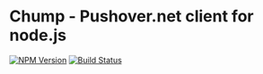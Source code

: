 # Chump - Pushover.net client for node.js

[![NPM Version](https://badge.fury.io/js/chump.svg)](https://www.npmjs.com/package/chump)
[![Build Status](https://api.travis-ci.org/sqmk/node-chump.svg?branch=master)](https://travis-ci.org/sqmk/node-chump)